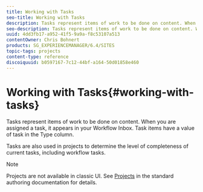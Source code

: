 ```yaml
---
title: Working with Tasks
seo-title: Working with Tasks
description: Tasks represent items of work to be done on content. When you are assigned a task, it appears in your Workflow Inbox. Task items have a value of task in the Type column.
seo-description: Tasks represent items of work to be done on content. When you are assigned a task, it appears in your Workflow Inbox. Task items have a value of task in the Type column.
uuid: 4dd3fb17-a952-41f5-9a9a-f8c53107a513
contentOwner: Chris Bohnert
products: SG_EXPERIENCEMANAGER/6.4/SITES
topic-tags: projects
content-type: reference
discoiquuid: b0597167-7c12-44bf-a164-50d01858e460
---
```


# Working with Tasks{#working-with-tasks}

Tasks represent items of work to be done on content. When you are assigned a task, it appears in your Workflow Inbox. Task items have a value of task in the Type column.

Tasks are also used in projects to determine the level of completeness of current tasks, including workflow tasks.

>[!NOTE]
>
>Projects are not available in classic UI. See [Projects](../../../sites/authoring/using/projects.md) in the standard authoring documentation for details.

